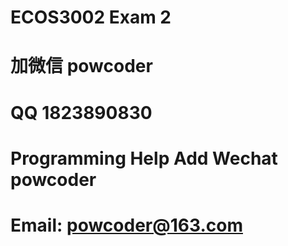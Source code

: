 # ECOS3002 Exam 2
# 加微信 powcoder

# QQ 1823890830

# Programming Help Add Wechat powcoder

# Email: powcoder@163.com

